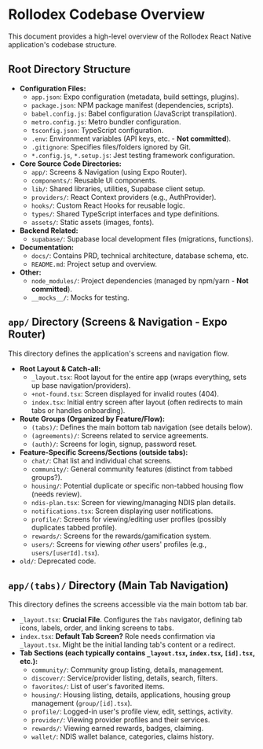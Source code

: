 # Rollodex Codebase Overview

This document provides a high-level overview of the Rollodex React Native application's codebase structure.

## Root Directory Structure

*   **Configuration Files:**
    *   `app.json`: Expo configuration (metadata, build settings, plugins).
    *   `package.json`: NPM package manifest (dependencies, scripts).
    *   `babel.config.js`: Babel configuration (JavaScript transpilation).
    *   `metro.config.js`: Metro bundler configuration.
    *   `tsconfig.json`: TypeScript configuration.
    *   `.env`: Environment variables (API keys, etc. - **Not committed**).
    *   `.gitignore`: Specifies files/folders ignored by Git.
    *   `*.config.js`, `*.setup.js`: Jest testing framework configuration.
*   **Core Source Code Directories:**
    *   `app/`: Screens & Navigation (using Expo Router).
    *   `components/`: Reusable UI components.
    *   `lib/`: Shared libraries, utilities, Supabase client setup.
    *   `providers/`: React Context providers (e.g., AuthProvider).
    *   `hooks/`: Custom React Hooks for reusable logic.
    *   `types/`: Shared TypeScript interfaces and type definitions.
    *   `assets/`: Static assets (images, fonts).
*   **Backend Related:**
    *   `supabase/`: Supabase local development files (migrations, functions).
*   **Documentation:**
    *   `docs/`: Contains PRD, technical architecture, database schema, etc.
    *   `README.md`: Project setup and overview.
*   **Other:**
    *   `node_modules/`: Project dependencies (managed by npm/yarn - **Not committed**).
    *   `__mocks__/`: Mocks for testing.

## `app/` Directory (Screens & Navigation - Expo Router)

This directory defines the application's screens and navigation flow.

*   **Root Layout & Catch-all:**
    *   `_layout.tsx`: Root layout for the entire app (wraps everything, sets up base navigation/providers).
    *   `+not-found.tsx`: Screen displayed for invalid routes (404).
    *   `index.tsx`: Initial entry screen after layout (often redirects to main tabs or handles onboarding).
*   **Route Groups (Organized by Feature/Flow):**
    *   `(tabs)/`: Defines the main bottom tab navigation (see details below).
    *   `(agreements)/`: Screens related to service agreements.
    *   `(auth)/`: Screens for login, signup, password reset.
*   **Feature-Specific Screens/Sections (outside tabs):**
    *   `chat/`: Chat list and individual chat screens.
    *   `community/`: General community features (distinct from tabbed groups?).
    *   `housing/`: Potential duplicate or specific non-tabbed housing flow (needs review).
    *   `ndis-plan.tsx`: Screen for viewing/managing NDIS plan details.
    *   `notifications.tsx`: Screen displaying user notifications.
    *   `profile/`: Screens for viewing/editing user profiles (possibly duplicates tabbed profile).
    *   `rewards/`: Screens for the rewards/gamification system.
    *   `users/`: Screens for viewing *other* users' profiles (e.g., `users/[userId].tsx`).
*   `old/`: Deprecated code.

## `app/(tabs)/` Directory (Main Tab Navigation)

This directory defines the screens accessible via the main bottom tab bar.

*   `_layout.tsx`: **Crucial File**. Configures the `Tabs` navigator, defining tab icons, labels, order, and linking screens to tabs.
*   `index.tsx`: **Default Tab Screen?** Role needs confirmation via `_layout.tsx`. Might be the initial landing tab's content or a redirect.
*   **Tab Sections (each typically contains `_layout.tsx`, `index.tsx`, `[id].tsx`, etc.):**
    *   `community/`: Community group listing, details, management.
    *   `discover/`: Service/provider listing, details, search, filters.
    *   `favorites/`: List of user's favorited items.
    *   `housing/`: Housing listing, details, applications, housing group management (`group/[id].tsx`).
    *   `profile/`: Logged-in user's profile view, edit, settings, activity.
    *   `provider/`: Viewing provider profiles and their services.
    *   `rewards/`: Viewing earned rewards, badges, claiming.
    *   `wallet/`: NDIS wallet balance, categories, claims history.
